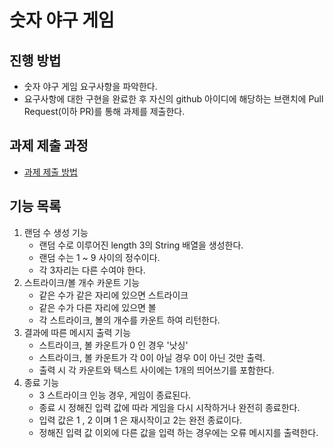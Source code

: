 # 숫자 야구 게임
## 진행 방법
* 숫자 야구 게임 요구사항을 파악한다.
* 요구사항에 대한 구현을 완료한 후 자신의 github 아이디에 해당하는 브랜치에 Pull Request(이하 PR)를 통해 과제를 제출한다.

## 과제 제출 과정
* [과제 제출 방법](https://github.com/next-step/nextstep-docs/tree/master/precourse)

## 기능 목록
1. 랜덤 수 생성 기능
    - 랜덤 수로 이루어진 length 3의 String 배열을 생성한다.
    - 랜덤 수는 1 ~ 9 사이의 정수이다.
    - 각 3자리는 다른 수여야 한다.
2. 스트라이크/볼 개수 카운트 기능
    - 같은 수가 같은 자리에 있으면 스트라이크
    - 같은 수가 다른 자리에 있으면 볼
    - 각 스트라이크, 볼의 개수를 카운트 하여 리턴한다.
3. 결과에 따른 메시지 출력 기능
    - 스트라이크, 볼 카운트가 0 인 경우 '낫싱'
    - 스트라이크, 볼 카운트가 각 0이 아닐 경우 0이 아닌 것만 출력.
    - 출력 시 각 카운트와 텍스트 사이에는 1개의 띄어쓰기를 포함한다.
4. 종료 기능
    - 3 스트라이크 인능 경우, 게임이 종료된다.
    - 종료 시 정해진 입력 값에 따라 게임을 다시 시작하거나 완전히 종료한다.
    - 입력 값은 1 , 2 이며 1 은 재시작이고 2는 완전 종료이다.
    - 정해진 입력 값 이외에 다른 값을 입력 하는 경우에는 오류 메시지를 출력한다.